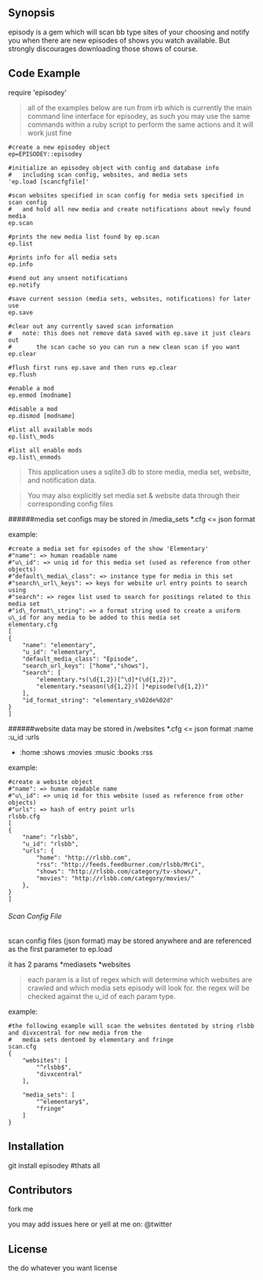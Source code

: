 ## Synopsis

episody is a gem which will scan bb type sites of your choosing and notify you when there are new episodes of shows you watch available.  But strongly discourages downloading those shows of course.

## Code Example
require 'episodey'

>all of the examples below are run from irb which is currently the main command line interface for episodey, as such you may use the same commands within a ruby script to perform the same actions and it will work just fine

```
#create a new episodey object
ep=EPISODEY::episodey
```

```
#initialize an episodey object with config and database info 
#	including scan config, websites, and media sets
'ep.load [scancfgfile]'
```

```
#scan websites specified in scan config for media sets specified in scan config
#	and hold all new media and create notifications about newly found media
ep.scan
```

```
#prints the new media list found by ep.scan
ep.list
```

```
#prints info for all media sets
ep.info
```

```
#send out any unsent notifications
ep.notify
```

```
#save current session (media sets, websites, notifications) for later use
ep.save
```

```
#clear out any currently saved scan information 
#	note: this does not remove data saved with ep.save it just clears out
#		the scan cache so you can run a new clean scan if you want
ep.clear
```

```
#flush first runs ep.save and then runs ep.clear
ep.flush
```

```
#enable a mod
ep.enmod [modname]
```

```
#disable a mod
ep.dismod [modname]
```

```
#list all available mods
ep.list\_mods
```

```
#list all enable mods
ep.list\_enmods
```


>This application uses a sqlite3 db to store media, media set, website, and notification data.

>You may also explicitly set media set & website data through their corresponding config files

######media set configs may be stored in
/media\_sets
	*.cfg <= json format

example:
```
#create a media set for episodes of the show 'Elementary'
#"name": => human readable name
#"u\_id": => uniq id for this media set (used as reference from other objects)
#"default\_media\_class": => instance type for media in this set
#"search\_url\_keys": => keys for website url entry points to search using
#"search": => regex list used to search for positings related to this media set
#"id\_format\_string": => a format string used to create a uniform u\_id for any media to be added to this media set
elementary.cfg
[
{
	"name": "elementary",
	"u_id": "elementary",
	"default_media_class": "Episode",
	"search_url_keys": ["home","shows"],
	"search": [
		"elementary.*s(\d{1,2})[^\d]*(\d{1,2})",
		"elementary.*season(\d{1,2})[ ]*episode(\d{1,2})"
	],
	"id_format_string": "elementary_s%02de%02d"
}
]
```

######website data may be stored in
/websites
	*.cfg <= json format
:name
:u\_id
:urls
-	:home
	:shows
	:movies
	:music
	:books
	:rss

example:
```
#create a website object
#"name": => human readable name
#"u\_id": => uniq id for this website (used as reference from other objects)
#"urls": => hash of entry point urls
rlsbb.cfg
[
{
	"name": "rlsbb",
	"u_id": "rlsbb",
	"urls": {
		"home": "http://rlsbb.com",
		"rss": "http://feeds.feedburner.com/rlsbb/MrCi",
		"shows": "http://rlsbb.com/category/tv-shows/",
		"movies": "http://rlsbb.com/category/movies/"
	},
}
]
```

###### Scan Config File
scan config files (json format) may be stored anywhere and are referenced as the first parameter to ep.load

it has 2 params 
	*mediasets
	*websites

>each param is a list of regex which will determine which websites are crawled and which media sets episody will look for. the regex will be checked against the u\_id of each param type.

example:
```
#the following example will scan the websites dentoted by string rlsbb and divxcentral for new media from the 
#	media sets dentoed by elementary and fringe
scan.cfg
{
	"websites": [
		"^rlsbb$",
		"divxcentral"
	],

	"media_sets": [
		"^elementary$",
		"fringe"
	]
}
```


## Installation

git install episodey #thats all


## Contributors

fork me

you may add issues here or yell at me on:
@twitter

## License

the do whatever you want license
